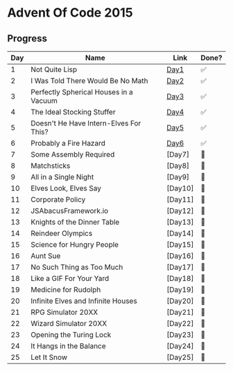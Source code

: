 # Advent Of Code 2015

## Progress

| Day | Name                                   | Link         | Done?                 |
| --- | -------------------------------------- | ------------ | --------------------- |
| 1   | Not Quite Lisp                         | [Day1](Day1) | :white_check_mark:    |
| 2   | I Was Told There Would Be No Math      | [Day2](Day2) | :white_check_mark:    |
| 3   | Perfectly Spherical Houses in a Vacuum | [Day3](Day3) | :white_check_mark:    |
| 4   | The Ideal Stocking Stuffer             | [Day4](Day4) | :white_check_mark:    |
| 5   | Doesn't He Have Intern-Elves For This? | [Day5](Day5) | :white_check_mark:    |
| 6   | Probably a Fire Hazard                 | [Day6](Day6) | :white_check_mark:    |
| 7   | Some Assembly Required                 | [Day7]       | :black_square_button: |
| 8   | Matchsticks                            | [Day8]       | :black_square_button: |
| 9   | All in a Single Night                  | [Day9]       | :black_square_button: |
| 10  | Elves Look, Elves Say                  | [Day10]      | :black_square_button: |
| 11  | Corporate Policy                       | [Day11]      | :black_square_button: |
| 12  | JSAbacusFramework.io                   | [Day12]      | :black_square_button: |
| 13  | Knights of the Dinner Table            | [Day13]      | :black_square_button: |
| 14  | Reindeer Olympics                      | [Day14]      | :black_square_button: |
| 15  | Science for Hungry People              | [Day15]      | :black_square_button: |
| 16  | Aunt Sue                               | [Day16]      | :black_square_button: |
| 17  | No Such Thing as Too Much              | [Day17]      | :black_square_button: |
| 18  | Like a GIF For Your Yard               | [Day18]      | :black_square_button: |
| 19  | Medicine for Rudolph                   | [Day19]      | :black_square_button: |
| 20  | Infinite Elves and Infinite Houses     | [Day20]      | :black_square_button: |
| 21  | RPG Simulator 20XX                     | [Day21]      | :black_square_button: |
| 22  | Wizard Simulator 20XX                  | [Day22]      | :black_square_button: |
| 23  | Opening the Turing Lock                | [Day23]      | :black_square_button: |
| 24  | It Hangs in the Balance                | [Day24]      | :black_square_button: |
| 25  | Let It Snow                            | [Day25]      | :black_square_button: |
